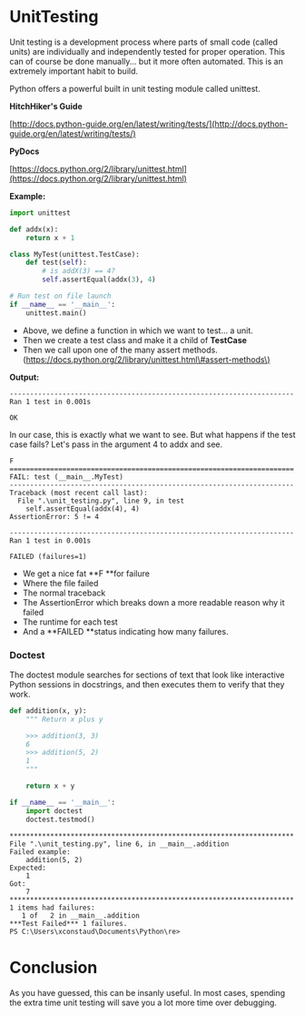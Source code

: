 # UnitTesting

Unit testing is a development process where parts of small code \(called units\) are individually and independently tested for proper operation. This can of course be done manually... but it more often automated. This is an extremely important habit to build. 

Python offers a powerful built in unit testing module called unittest.

**HitchHiker's Guide**

[http://docs.python-guide.org/en/latest/writing/tests/](http://docs.python-guide.org/en/latest/writing/tests/)

**PyDocs**

[https://docs.python.org/2/library/unittest.html](https://docs.python.org/2/library/unittest.html)



**Example:**

```py
import unittest

def addx(x):
    return x + 1

class MyTest(unittest.TestCase):
    def test(self):
        # is addX(3) == 4?
        self.assertEqual(addx(3), 4)

# Run test on file launch
if __name__ == '__main__':
    unittest.main()
```

* Above, we define a function in which we want to test... a unit. 
* Then we create a test class and make it a child of **TestCase**
* Then we call upon one of the many assert methods. \([https://docs.python.org/2/library/unittest.html\#assert-methods\)](https://docs.python.org/2/library/unittest.html#assert-methods)

**Output:**

```
----------------------------------------------------------------------
Ran 1 test in 0.001s

OK
```

In our case, this is exactly what we want to see. But what happens if the test case fails? Let's pass in the argument 4 to addx and see. 

```
F
======================================================================
FAIL: test (__main__.MyTest)
----------------------------------------------------------------------
Traceback (most recent call last):
  File ".\unit_testing.py", line 9, in test
    self.assertEqual(addx(4), 4)
AssertionError: 5 != 4

----------------------------------------------------------------------
Ran 1 test in 0.001s

FAILED (failures=1)
```

* We get a nice fat **F **for failure
* Where the file failed
* The normal traceback
* The AssertionError which breaks down a more readable reason why it failed
* The runtime for each test
* And a **FAILED **status indicating how many failures. 

### Doctest

The doctest module searches for sections of text that look like interactive Python sessions in docstrings, and then executes them to verify that they work. 

```py
def addition(x, y):
	""" Return x plus y

	>>> addition(3, 3)
	6
	>>> addition(5, 2)
	1
	"""

	return x + y

if __name__ == '__main__':
	import doctest
	doctest.testmod()
```

```
**********************************************************************
File ".\unit_testing.py", line 6, in __main__.addition
Failed example:
    addition(5, 2)
Expected:
    1
Got:
    7
**********************************************************************
1 items had failures:
   1 of   2 in __main__.addition
***Test Failed*** 1 failures.
PS C:\Users\xconstaud\Documents\Python\re>
```



# Conclusion

As you have guessed, this can be insanly useful. In most cases, spending the extra time unit testing will save you a lot more time over debugging. 





